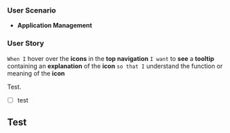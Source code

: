 ### User Scenario
- **Application Management**

### User Story
`When I` hover over the **icons** in the **top navigation** 
`I want` to **see** a **tooltip** containing an **explanation** of the **icon** 
`so that I` understand the function or meaning of the **icon**

Test.
- [ ] test
## Test